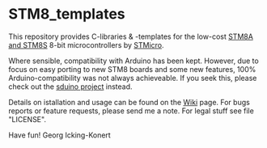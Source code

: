 STM8_templates
=================

This repository provides C-libraries & -templates for the low-cost [STM8A and STM8S](https://en.wikipedia.org/wiki/STM8) 8-bit microcontrollers by [STMicro](http://st.com).

Where sensible, compatibility with Arduino has been kept. However, due to focus on easy porting to new STM8 boards and some new features, 100% Arduino-compatibility was not always achieveable. If you seek this, please check out the [sduino project](https://github.com/tenbaht/sduino) instead. 

Details on istallation and usage can be found on the [Wiki](https://github.com/gicking/STM8_templates/wiki) page. For bugs reports or feature requests, please send me a note. For legal stuff see file "LICENSE".

Have fun!
Georg Icking-Konert

